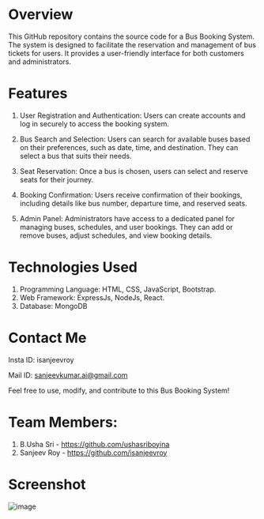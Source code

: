 # Overview

This GitHub repository contains the source code for a Bus Booking System. The system is designed to facilitate the reservation and management of bus tickets for users. It provides a user-friendly interface for both customers and administrators.

# Features

1. User Registration and Authentication: Users can create accounts and log in securely to access the booking system.

2. Bus Search and Selection: Users can search for available buses based on their preferences, such as date, time, and destination. They can select a bus that suits their needs.

3. Seat Reservation: Once a bus is chosen, users can select and reserve seats for their journey.

4. Booking Confirmation: Users receive confirmation of their bookings, including details like bus number, departure time, and reserved seats.

5. Admin Panel: Administrators have access to a dedicated panel for managing buses, schedules, and user bookings. They can add or remove buses, adjust schedules, and view booking details.

# Technologies Used

1. Programming Language: HTML, CSS, JavaScript, Bootstrap.
2. Web Framework: ExpressJs, NodeJs, React.
3. Database: MongoDB

# Contact Me
Insta ID: isanjeevroy

Mail ID: sanjeevkumar.ai@gmail.com

Feel free to use, modify, and contribute to this Bus Booking System!

# Team Members:
1. B.Usha Sri - https://github.com/ushasriboyina
2. Sanjeev Roy - https://github.com/isanjeevroy

# Screenshot
![image](https://github.com/isanjeevroy/bus-booking-system/assets/108814776/bad769d3-9984-469d-9f9e-f7996b9d6625)
